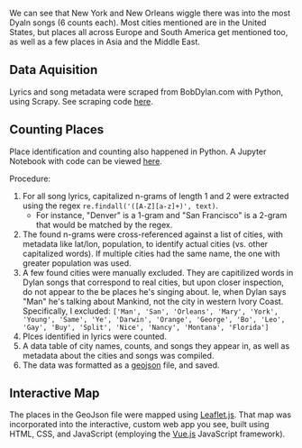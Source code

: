 We can see that New York and New Orleans wiggle there was into the most Dyaln songs (6 counts each). Most cities mentioned are in the United States, but places all across Europe and South America get mentioned too, as well as a few places in Asia and the Middle East.

## Data Aquisition

Lyrics and song metadata were scraped from BobDylan.com with Python, using Scrapy. See scraping code [here](https://github.com/dustinmichels/data-mining-dylan/blob/master/dylan-scraper/scraper/scraper/spiders/songs_spider.py).

## Counting Places

Place identification and counting also happened in Python. A Jupyter Notebook with code can be viewed [here](https://hub.mybinder.org/user/dustinmichels-data-mining-dylan-gaxjyab0/notebooks/notebooks/find_cities.ipynb).

Procedure:

1. For all song lyrics, capitalized n-grams of length 1 and 2 were extracted using the regex `re.findall('([A-Z][a-z]+)', text)`.
    - For instance, "Denver" is a 1-gram and "San Francisco" is a 2-gram that would be matched by the regex.
2. The found n-grams were cross-referenced against a list of cities, with metadata like lat/lon, population, to identify actual cities (vs. other capitalized words). If multiple cities had the same name, the one with greater population was used.
3. A few found cities were manually excluded. They are capitilized words in Dylan songs that correspond to real cities, but upon closer inspection, do not appear to the be places he's singing about. Ie, when Dylan says "Man" he's talking about Mankind, not the city in western Ivory Coast. Specifically, I excluded:
`['Man', 'San', 'Orleans', 'Mary', 'York', 'Young', 'Same',
'Ye', 'Darwin', 'Orange', 'George', 'Bo', 'Leo', 'Gay',
'Buy', 'Split', 'Nice', 'Nancy', 'Montana', 'Florida']`
4. Plces identified in lyrics were counted.
5. A data table of city names, counts, and songs they appear in, as well as metadata about the cities and songs was compiled.
6. The data was formatted as a [geojson](http://geojson.org/) file, and saved.

## Interactive Map

The places in the GeoJson file were mapped using [Leaflet.js](https://leafletjs.com/). That map was incorporated into the interactive, custom web app you see, built using HTML, CSS, and JavaScript (employing the [Vue.js](https://vuejs.org/) JavaScript framework).